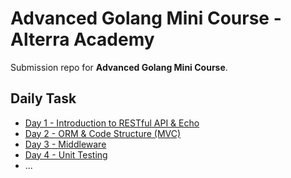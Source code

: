 # Advanced Golang Mini Course - Alterra Academy

Submission repo for **Advanced Golang Mini Course**.

## Daily Task

- [Day 1 - Introduction to RESTful API & Echo](day-1/)
- [Day 2 - ORM & Code Structure (MVC)](day-2/)
- [Day 3 - Middleware](day-3/)
- [Day 4 - Unit Testing](day-4/)
- ...
